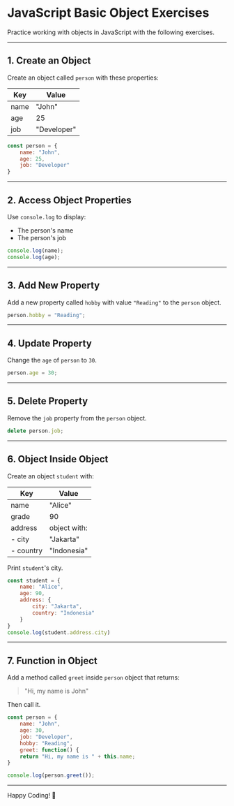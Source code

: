 
# JavaScript Basic Object Exercises

Practice working with objects in JavaScript with the following exercises.

---

## 1. Create an Object

Create an object called `person` with these properties:

| Key   | Value       |
|-------|-------------|
| name  | "John"      |
| age   | 25          |
| job   | "Developer" |

```javascript
const person = {
    name: "John",
    age: 25,
    job: "Developer"
}
```

---

## 2. Access Object Properties

Use `console.log` to display:
- The person's name
- The person's job

```javascript
console.log(name);
console.log(age);
```

---

## 3. Add New Property

Add a new property called `hobby` with value `"Reading"` to the `person` object.

```javascript
person.hobby = "Reading";
```

---

## 4. Update Property

Change the `age` of `person` to `30`.

```javascript
person.age = 30;
```

---

## 5. Delete Property

Remove the `job` property from the `person` object.

```javascript
delete person.job;
```

---

## 6. Object Inside Object

Create an object `student` with:

| Key     | Value              |
|---------|-------------------|
| name    | "Alice"           |
| grade   | 90                |
| address | object with:      |
| - city  | "Jakarta"         |
| - country | "Indonesia"     |

Print `student`'s city.

```javascript
const student = {
    name: "Alice",
    age: 90,
    address: {
        city: "Jakarta",
        country: "Indonesia"
    }
}
console.log(student.address.city)
```

---

## 7. Function in Object

Add a method called `greet` inside `person` object that returns:

> "Hi, my name is John"

Then call it.

```javascript
const person = {
    name: "John",
    age: 30,
    job: "Developer",
    hobby: "Reading",
    greet: function() {
    return "Hi, my name is " + this.name;
}

console.log(person.greet());
```

---

Happy Coding! 🚀
